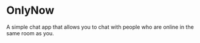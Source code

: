 # OnlyNow

A simple chat app that allows you to chat with people who are online in the same room as you.
